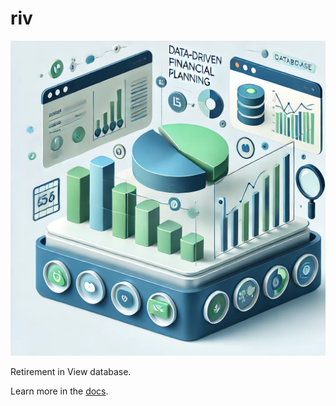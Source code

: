 # riv

![Retirement in View Database](/docs/assets/riv.webp)

Retirement in View database.  

Learn more in the [docs](/docs/READMEmd).
